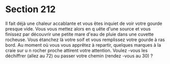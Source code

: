 # Section 212

Il fait déjà une chaleur accablante et vous êtes inquiet de voir votre
gourde presque vide. Vous vous mettez alors en q uête d'une source
et vous finissez par découvrir une petite mare d'eau de pluie dans
une cuvette rocheuse. Vous étanchez là votre soif et vous
remplissez votre gourde à ras bord. Au moment où vous vous
apprêtez à repartir, quelques marques à la craie sur u n rocher
proche attirent votre attention. Voulez -vous les déchiffrer (allez au
72) ou passer votre chemin (rendez -vous au  30) ?